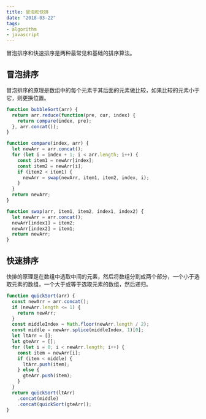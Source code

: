 ```yaml
---
title: 冒泡和快排
date: "2018-03-22"
tags:
- algorithm
- javascript
---
```


冒泡排序和快速排序是两种最常见和基础的排序算法。

## 冒泡排序

冒泡排序的原理是数组中的每个元素于其后面的元素做比较，如果比较的元素小于它，则更换位置。

```javascript
function bubbleSort(arr) {
  return arr.reduce(function(pre, cur, index) {
    return compare(index, pre);
  }, arr.concat());
}

function compare(index, arr) {
  let newArr = arr.concat();
  for (let i = index + 1; i < arr.length; i++) {
    const item1 = newArr[index];
    const item2 = newArr[i];
    if (item2 < item1) {
      newArr = swap(newArr, item1, item2, index, i);
    }
  }
  return newArr;
}

function swap(arr, item1, item2, index1, index2) {
  let newArr = arr.concat();
  newArr[index1] = item2;
  newArr[index2] = item1;
  return newArr;
}
```

## 快速排序

快排的原理是在数组中选取中间的元素，然后将数组分割成两个部分，一个小于选取元素的数组，一个大于或等于选取元素的数组，然后递归。

```javascript
function quickSort(arr) {
  const newArr = arr.concat();
  if (newArr.length <= 1) {
    return newArr;
  }
  const middleIndex = Math.floor(newArr.length / 2);
  const middle = newArr.splice(middleIndex, 1)[0];
  let ltArr = [];
  let gteArr = [];
  for (let i = 0; i < newArr.length; i++) {
    const item = newArr[i];
    if (item < middle) {
      ltArr.push(item);
    } else {
      gteArr.push(item);
    }
  }
  return quickSort(ltArr)
    .concat(middle)
    .concat(quickSort(gteArr));
}
```
